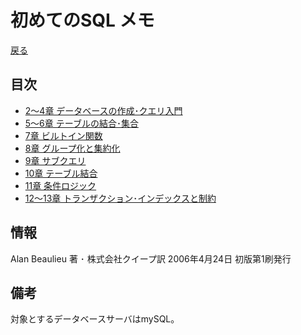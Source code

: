 # 初めてのSQL メモ
[戻る](../../../tree/master)

## 目次
+ [2〜4章 データベースの作成･クエリ入門](c2-4.md)
+ [5〜6章 テーブルの結合･集合](c5-6.md)
+ [7章 ビルトイン関数](c7.md)
+ [8章 グループ化と集約化](c8.md)
+ [9章 サブクエリ](c9.md)
+ [10章 テーブル結合](c10.md)
+ [11章 条件ロジック](c11.md)
+ [12〜13章 トランザクション･インデックスと制約](c12-13.md)

## 情報
Alan Beaulieu 著 ･ 株式会社クイープ訳
2006年4月24日 初版第1刷発行

## 備考
対象とするデータベースサーバはmySQL。
